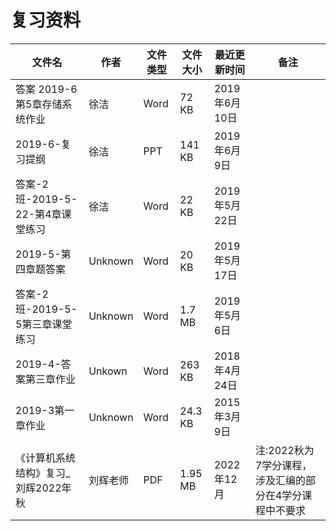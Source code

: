 # 复习资料

文件名|作者|文件类型|文件大小|最近更新时间|备注
---|---|---|---|---|---
答案 2019-6第5章存储系统作业|徐洁|Word|72 KB|2019年6月10日
2019-6-复习提纲|徐洁|PPT|141 KB|2019年6月9日
答案-2班-2019-5-22-第4章课堂练习|徐洁|Word|22 KB|2019年5月22日
2019-5-第四章题答案|Unknown|Word|20 KB|2019年5月17日
答案-2班-2019-5-5第三章课堂练习|Unknown|Word|1.7 MB|2019年5月6日
2019-4-答案第三章作业|Unkown|Word|263 KB|2018年4月24日
2019-3第一章作业|Unknown|Word|24.3 KB|2015年3月9日
《计算机系统结构》复习_刘辉2022年秋|刘辉老师|PDF|1.95 MB|2022年12月|注:2022秋为7学分课程，涉及汇编的部分在4学分课程中不要求
